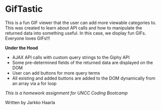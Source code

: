 # GifTastic

This is a fun GIF viewer that the user can add more viewable categories to. This was created to learn about API calls and how to manipulate the returned data into something useful. In this case, we display fun GIFs. Everyone loves GIFs!!!

**Under the Hood**

- AJAX API calls with custom query strings to the Giphy API
- Some pre-determined fields of the returned data are displayed on the DOM
- User can add buttons for more query terms
- All existing and added buttons are added to the DOM dynamically from an array via a for loop


*This is a homework assignment for UNCC Coding Bootcamp*

Written by Jarkko Haarla